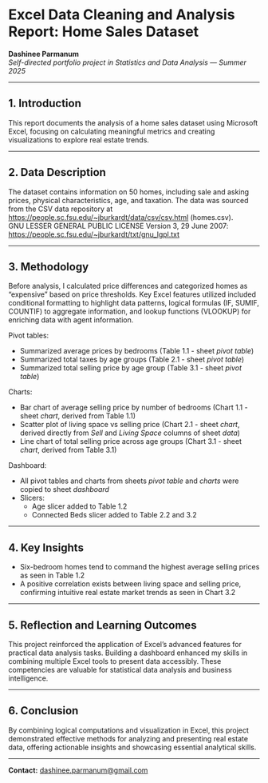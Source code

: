 # Excel Data Cleaning and Analysis Report: Home Sales Dataset

**Dashinee Parmanum**  
*Self-directed portfolio project in Statistics and Data Analysis — Summer 2025*

---
## 1. Introduction
This report documents the analysis of a home sales dataset using Microsoft Excel, focusing on calculating meaningful metrics and creating visualizations to explore real estate trends.

---
## 2. Data Description
The dataset contains information on 50 homes, including sale and asking prices, physical characteristics, age, and taxation. The data was sourced from the CSV data repository at https://people.sc.fsu.edu/~jburkardt/data/csv/csv.html (homes.csv).  
GNU LESSER GENERAL PUBLIC LICENSE Version 3, 29 June 2007: https://people.sc.fsu.edu/~jburkardt/txt/gnu_lgpl.txt

---
## 3. Methodology
Before analysis, I calculated price differences and categorized homes as “expensive” based on price thresholds. Key Excel features utilized included conditional formatting to highlight data patterns, logical formulas (IF, SUMIF, COUNTIF) to aggregate information, and lookup functions (VLOOKUP) for enriching data with agent information.

Pivot tables:  
- Summarized average prices by bedrooms (Table 1.1 - sheet *pivot table*) 
- Summarized total taxes by age groups (Table 2.1 - sheet *pivot table*)
- Summarized total selling price by age group (Table 3.1 - sheet *pivot table*)

Charts:  
- Bar chart of average selling price by number of bedrooms (Chart 1.1 - sheet *chart*, derived from Table 1.1) 
- Scatter plot of living space vs selling price (Chart 2.1 - sheet *chart*, derived directly from *Sell* and *Living Space* columns of sheet *data*) 
- Line chart of total selling price across age groups (Chart 3.1 - sheet *chart*, derived from Table 3.1)  

Dashboard:  
- All pivot tables and charts from sheets *pivot table* and *charts* were copied to sheet *dashboard* 
- Slicers:  
  - Age slicer added to Table 1.2
  - Connected Beds slicer added to Table 2.2 and 3.2  

---
## 4. Key Insights
- Six-bedroom homes tend to command the highest average selling prices as seen in Table 1.2  
- A positive correlation exists between living space and selling price, confirming intuitive real estate market trends as seen in Chart 3.2  

---
## 5. Reflection and Learning Outcomes
This project reinforced the application of Excel’s advanced features for practical data analysis tasks. Building a dashboard enhanced my skills in combining multiple Excel tools to present data accessibly. These competencies are valuable for statistical data analysis and business intelligence.

---
## 6. Conclusion
By combining logical computations and visualization in Excel, this project demonstrated effective methods for analyzing and presenting real estate data, offering actionable insights and showcasing essential analytical skills.

---
**Contact:** dashinee.parmanum@gmail.com
  

